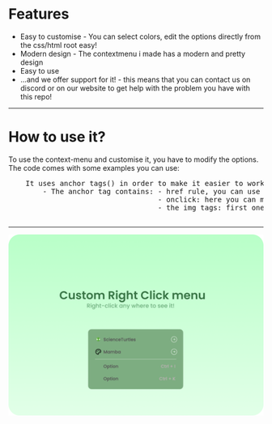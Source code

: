 # Features
<ul>
<li> Easy to customise - You can select colors, edit the options directly from the css/html root easy! </li>
<li> Modern design - The contextmenu i made has a modern and pretty design
</li>
<li> Easy to use
</li> 
<li> ...and we offer support for it! - this means that you can contact us on discord or on our website to get help with the problem you have with this repo!
</li>
</ul>
<hr>
<h1> How to use it?</h1>
<p>To use the context-menu and customise it, you have to modify the options. The code comes with some examples you can use: </p>
<pre>
    It uses anchor tags(<a>) in order to make it easier to work. 
        - The anchor tag contains: - href rule, you can use it for redirects
                                   - onclick: here you can make a function in cmenu.min.js and execute it by putting it on the onclick rule!
                                   - the img tags: first one is the img that it's displayed in the left, the second one is the img tag containing the svg for the redirect option
    
</pre>
<hr>
<img src="assets/img/Preview.png" width="700px">
